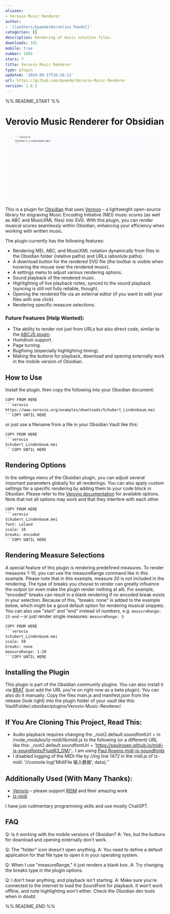 ```yaml
---
aliases:
- Verovio Music Renderer
author:
- '[[authors/kpaede|Kornelius Paede]]'
categories: []
description: Rendering of music notation files.
downloads: 181
mobile: true
number: 1895
stars: 7
title: Verovio Music Renderer
type: plugin
updated: '2024-09-17T16:28:12'
url: https://github.com/kpaede/Verovio-Music-Renderer
version: 1.0.3
---
```


%% README_START %%

# Verovio Music Renderer for Obsidian

![](https://raw.githubusercontent.com/kpaede/Verovio-Music-Renderer/HEAD/Verovio-Plugin.gif)

This is a plugin for [Obsidian](https://obsidian.md) that uses [Verovio](https://www.verovio.org/) – a lightweight open-source library for engraving Music Encoding Initiative (MEI) music scores (as well as ABC and MusicXML files) into SVG. With this plugin, you can render musical scores seamlessly within Obsidian, enhancing your efficiency when working with written music.

The plugin currently has the following features:
- Rendering MEI, ABC, and MusicXML notation dynamically from files in the Obsidian folder (relative paths) and URLs (absolute paths).
- A download button for the rendered SVG file (the toolbar is visible when hovering the mouse over the rendered music).
- A settings menu to adjust various rendering options.
- Sound playback of the rendered music.
- Highlighting of live playback notes, synced to the sound playback (syncing is still not fully reliable, though).
- Opening the rendered file via an external editor (if you want to edit your files with one click).
- Rendering specific measure selections.

### Future Features (Help Wanted):
- The ability to render not just from URLs but also direct code, similar to the [ABCJS plugin](https://github.com/abcjs-music/obsidian-plugin-abcjs).
- Humdrum support.
- Page turning.
- Bugfixing (especially highlighting timing).
- Making the buttons for playback, download and opening externally work in the mobile version of Obsidian.

## How to Use
Install the plugin, then copy the following into your Obsidian document:

```
COPY FROM HERE
```verovio
https://www.verovio.org/examples/downloads/Schubert_Lindenbaum.mei
```COPY UNTIL HERE

```

or just use a filename from a file in your Obsidian Vault like this:

```
COPY FROM HERE
```verovio
Schubert_Lindenbaum.mei
```COPY UNTIL HERE

```

## Rendering Options
In the settings menu of the Obsidian plugin, you can adjust several important parameters globally for all renderings. 
You can also apply custom settings for a specific rendering by adding them to your code block in Obsidian. Please refer to the [Verovio documentation](https://book.verovio.org/toolkit-reference/toolkit-options.html) for available options. Note that not all options may work and that they interfere with each other.

```
COPY FROM HERE
```verovio
Schubert_Lindenbaum.mei
font: Leland
scale: 10
breaks: encoded
```COPY UNTIL HERE

```

## Rendering Measure Selections
A special feature of this plugin is rendering predefined measures. To render measures 1-10, you can use the measureRange command like in this example. Please note that in this example, measure 20 is not included in the rendering. The type of breaks you choose to render can greatly influence the output (or even make the plugin render nothing at all). For example, "encoded" breaks can result in a blank rendering if no encoded break exists in your selection. Because of this, "breaks: none" is added to the example below, which might be a good default option for rendering musical snippets. You can also use "start" and "end" instead of numbers, e.g. `measureRange: 15-end` – or just render single measures: `measureRange: 5`


```
COPY FROM HERE
```verovio
Schubert_Lindenbaum.mei
scale: 50
breaks: none
measureRange: 1-20
```COPY UNTIL HERE

```

## Installing the Plugin
This plugin is part of the Obsidian community plugins. You can also install it via [BRAT](https://github.com/TfTHacker/obsidian42-brat) (just add the URL you're on right now as a beta plugin).
You can also do it manually: Copy the files main.js and manifest.json from the release (look right) into the plugin folder of your vault like this: VaultFolder/.obsidian/plugins/Verovio-Music-Renderer/.

## If You Are Cloning This Project, Read This:
- Audio playback requires changing the _root2.default.soundfontUrl = in /node_modules/lz-midi/lib/midi.js to the following (or a different) URL like this: _root2.default.soundfontUrl = 'https://paulrosen.github.io/midi-js-soundfonts/FluidR3_GM/';. I am using [Paul Rosens midi-js-soundfonts](https://github.com/paulrosen/midi-js-soundfonts)
- I disabled logging of the MIDI-file by //ing line 1472 in the midi.js of lz-midi: '//console.log('MidiFile 输入数据', data);''



## Additionally Used (With Many Thanks):
- [Verovio](https://github.com/rism-digital/verovio) – please support [RISM](https://rism.digital/) and their amazing work
- [lz-midi](https://github.com/AAlittleWhite/lz-midi)

I have just rudimentary programming skills and use mostly ChatGPT.

## FAQ

Q: Is it working with the mobile versions of Obsidian?
A: Yes, but the buttons for download and opening externally don't work.

Q: The "folder" icon doesn't open anything.
A: You need to define a default application for that file type to open it in your operating system.

Q: When I use "measureRange," it just renders a blank box.
A: Try changing the breaks type in the plugin options.

Q: I don't hear anything, and playback isn't starting.
A: Make sure you're connected to the internet to load the SoundFont for playback. It won't work offline, and note highlighting won't either. Check the Obsidian dev tools when in doubt.

%% README_END %%